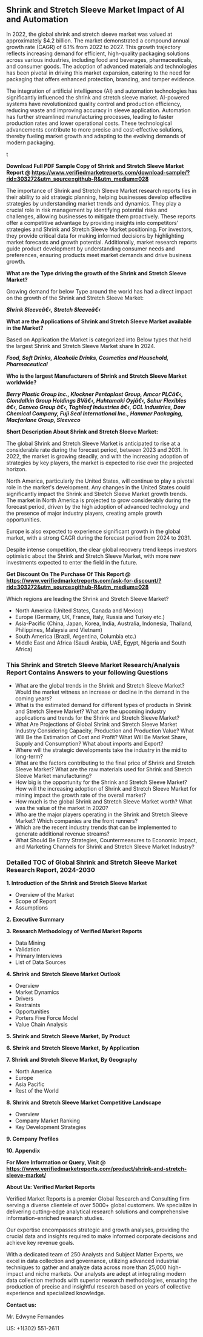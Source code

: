 <h2>Shrink and Stretch Sleeve Market Impact of AI and Automation</h2><p>In 2022, the global shrink and stretch sleeve market was valued at approximately $4.2 billion. The market demonstrated a compound annual growth rate (CAGR) of 6.1% from 2022 to 2027. This growth trajectory reflects increasing demand for efficient, high-quality packaging solutions across various industries, including food and beverages, pharmaceuticals, and consumer goods. The adoption of advanced materials and technologies has been pivotal in driving this market expansion, catering to the need for packaging that offers enhanced protection, branding, and tamper evidence.</p><p>The integration of artificial intelligence (AI) and automation technologies has significantly influenced the shrink and stretch sleeve market. AI-powered systems have revolutionized quality control and production efficiency, reducing waste and improving accuracy in sleeve application. Automation has further streamlined manufacturing processes, leading to faster production rates and lower operational costs. These technological advancements contribute to more precise and cost-effective solutions, thereby fueling market growth and adapting to the evolving demands of modern packaging.</p>t</p><p id="" class=""><strong>Download Full PDF Sample Copy of Shrink and Stretch Sleeve Market Report @ <a href="https://www.verifiedmarketreports.com/download-sample/?rid=303272&utm_source=github-R&utm_medium=028" target="_blank">https://www.verifiedmarketreports.com/download-sample/?rid=303272&utm_source=github-R&utm_medium=028</a></strong></p><p>The importance of&nbsp;Shrink and Stretch Sleeve Market research reports lies in their ability to aid strategic planning, helping businesses develop effective strategies by understanding market trends and dynamics. They play a crucial role in risk management by identifying potential risks and challenges, allowing businesses to mitigate them proactively. These reports offer a competitive advantage by providing insights into competitors' strategies and Shrink and Stretch Sleeve Market positioning. For investors, they provide critical data for making informed decisions by highlighting market forecasts and growth potential. Additionally, market research reports guide product development by understanding consumer needs and preferences, ensuring products meet market demands and drive business growth.</p><p><strong>What are the&nbsp;Type driving the growth of the Shrink and Stretch Sleeve Market?</strong></p><p id="" class="">Growing demand for below Type around the world has had a direct impact on the growth of the Shrink and Stretch Sleeve Market:</p><em><strong>Shrink Sleeveâ€‹, Stretch Sleeveâ€‹</strong></em></p><strong>What are the&nbsp;Applications&nbsp;of Shrink and Stretch Sleeve Market available in the Market?</strong></p><p id="" class="">Based on Application the Market is categorized into Below types that held the largest Shrink and Stretch Sleeve Market share In 2024.</p><em><strong>Food, Soft Drinks, Alcoholic Drinks, Cosmetics and Household, Pharmaceutical</strong></em></p><strong>Who is the largest Manufacturers of Shrink and Stretch Sleeve Market worldwide?</strong></p><p><em><strong>Berry Plastic Group Inc., Klockner Pentaplast Group, Amcor PLCâ€‹, Clondalkin Group Holdings BVâ€‹, Huhtamaki Oyjâ€‹, Schur Flexibles â€‹, Cenveo Group â€‹, Taghleef Industries â€‹, CCL Industries, Dow Chemical Company, Fuji Seal International Inc., Hammer Packaging, Macfarlane Group, Sleeveco</strong></em></p><p id="" class=""><strong>Short Description About Shrink and Stretch Sleeve Market:</strong></p><p>The global Shrink and Stretch Sleeve Market is anticipated to rise at a considerable rate during the forecast period, between 2023 and 2031. In 2022, the market is growing steadily, and with the increasing adoption of strategies by key players, the market is expected to rise over the projected horizon.</p><p>North America, particularly the United States, will continue to play a pivotal role in the market's development. Any changes in the United States could significantly impact the Shrink and Stretch Sleeve Market growth trends. The market in North America is projected to grow considerably during the forecast period, driven by the high adoption of advanced technology and the presence of major industry players, creating ample growth opportunities.</p><p>Europe is also expected to experience significant growth in the global market, with a strong CAGR during the forecast period from 2024 to 2031.</p><p>Despite intense competition, the clear global recovery trend keeps investors optimistic about the Shrink and Stretch Sleeve Market, with more new investments expected to enter the field in the future.</p><p id="" class=""><strong>Get Discount On The Purchase Of This Report @ <a href="https://www.verifiedmarketreports.com/ask-for-discount/?rid=303272&utm_source=github-R&utm_medium=028" target="_blank">https://www.verifiedmarketreports.com/ask-for-discount/?rid=303272&utm_source=github-R&utm_medium=028</a></strong></p>Which regions are leading the Shrink and Stretch Sleeve Market?</p><ul><li>North America (United States, Canada and Mexico)</li><li>Europe (Germany, UK, France, Italy, Russia and Turkey etc.)</li><li>Asia-Pacific (China, Japan, Korea, India, Australia, Indonesia, Thailand, Philippines, Malaysia and Vietnam)</li><li>South America (Brazil, Argentina, Columbia etc.)</li><li>Middle East and Africa (Saudi Arabia, UAE, Egypt, Nigeria and South Africa)</li></ul><h3 id="" class="">This Shrink and Stretch Sleeve Market Research/Analysis Report Contains Answers to your following Questions</h3><ul><li>What are the global trends in the Shrink and Stretch Sleeve Market? Would the market witness an increase or decline in the demand in the coming years?</li><li>What is the estimated demand for different types of products in Shrink and Stretch Sleeve Market? What are the upcoming industry applications and trends for the Shrink and Stretch Sleeve Market?</li><li>What Are Projections of Global Shrink and Stretch Sleeve Market Industry Considering Capacity, Production and Production Value? What Will Be the Estimation of Cost and Profit? What Will Be Market Share, Supply and Consumption? What about imports and Export?</li><li>Where will the strategic developments take the industry in the mid to long-term?</li><li>What are the factors contributing to the final price of Shrink and Stretch Sleeve Market? What are the raw materials used for Shrink and Stretch Sleeve Market manufacturing?</li><li>How big is the opportunity for the Shrink and Stretch Sleeve Market? How will the increasing adoption of Shrink and Stretch Sleeve Market for mining impact the growth rate of the overall market?</li><li>How much is the global Shrink and Stretch Sleeve Market worth? What was the value of the market In 2020?</li><li>Who are the major players operating in the Shrink and Stretch Sleeve Market? Which companies are the front runners?</li><li>Which are the recent industry trends that can be implemented to generate additional revenue streams?</li><li>What Should Be Entry Strategies, Countermeasures to Economic Impact, and Marketing Channels for Shrink and Stretch Sleeve Market Industry?</li></ul><h3 id="" class="">Detailed TOC of Global Shrink and Stretch Sleeve Market Research Report, 2024-2030</h3><p id="" class=""><strong>1. Introduction of the Shrink and Stretch Sleeve Market</strong></p><ul><li>Overview of the Market</li><li>Scope of Report</li><li>Assumptions</li></ul><p id="" class=""><strong>2. Executive Summary</strong></p><p id="" class=""><strong>3. Research Methodology of Verified Market Reports</strong></p><ul><li>Data Mining</li><li>Validation</li><li>Primary Interviews</li><li>List of Data Sources</li></ul><p id="" class=""><strong>4. Shrink and Stretch Sleeve Market Outlook</strong></p><ul><li>Overview</li><li>Market Dynamics</li><li>Drivers</li><li>Restraints</li><li>Opportunities</li><li>Porters Five Force Model</li><li>Value Chain Analysis</li></ul><p id="" class=""><strong>5. Shrink and Stretch Sleeve Market, By Product</strong></p><p id="" class=""><strong>6. Shrink and Stretch Sleeve Market, By Application</strong></p><p id="" class=""><strong>7. Shrink and Stretch Sleeve Market, By Geography</strong></p><ul><li>North America</li><li>Europe</li><li>Asia Pacific</li><li>Rest of the World</li></ul><p id="" class=""><strong>8. Shrink and Stretch Sleeve Market Competitive Landscape</strong></p><ul><li>Overview</li><li>Company Market Ranking</li><li>Key Development Strategies</li></ul><p id="" class=""><strong>9. Company Profiles</strong></p><p id="" class=""><strong>10. Appendix</strong></p><p id="" class=""><strong>For More Information or Query, Visit @ <a href="https://www.verifiedmarketreports.com/product/shrink-and-stretch-sleeve-market/" target="_blank">https://www.verifiedmarketreports.com/product/shrink-and-stretch-sleeve-market/</a></strong></p><p id="" class=""><strong>About Us: Verified Market Reports</strong></p><p id="" class="">Verified Market Reports is a premier Global Research and Consulting firm serving a diverse clientele of over 5000+ global customers. We specialize in delivering cutting-edge analytical research solutions and comprehensive information-enriched research studies.</p><p id="" class="">Our expertise encompasses strategic and growth analyses, providing the crucial data and insights required to make informed corporate decisions and achieve key revenue goals.</p><p id="" class="">With a dedicated team of 250 Analysts and Subject Matter Experts, we excel in data collection and governance, utilizing advanced industrial techniques to gather and analyze data across more than 25,000 high-impact and niche markets. Our analysts are adept at integrating modern data collection methods with superior research methodologies, ensuring the production of precise and insightful research based on years of collective experience and specialized knowledge.</p><p id="" class=""><strong>Contact us:</strong></p><p id="" class="">Mr. Edwyne Fernandes</p><p id="" class="">US: +1(302) 551-2611</p>